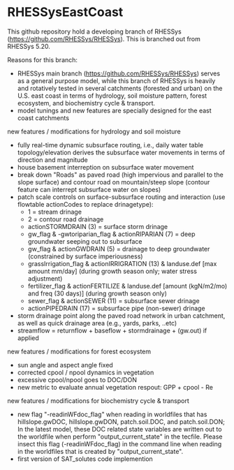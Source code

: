# RHESSysEastCoast

This github repository hold a developing branch of RHESSys (https://github.com/RHESSys/RHESSys).
This is branched out from RHESSys 5.20.

Reasons for this branch:
- RHESSys main branch (https://github.com/RHESSys/RHESSys) serves as a general purpose model, while this branch of RHESSys is heavily and rotatively tested in several catchments (forested and urban) on the U.S. east coast in terms of hydrology, soil moisture pattern, forest ecosystem, and biochemistry cycle & transport.
- model tunings and new features are specially designed for the east coast catchments

new features / modifications for hydrology and soil moisture
- fully real-time dynamic subsurface routing, i.e., daily water table topology/elevation derives the subsurface water movements in terms of direction and magnitude
- house basement interreption on subsurface water movement
- break down "Roads" as paved road (high impervious and parallel to the slope surface) and contour road on mountain/steep slope (contour feature can interrept subsurface water on slopes)
- patch scale controls on surface-subsurface routing and interaction (use flowtable actionCodes to replace drinagetype):
  - 1 = stream drinage
  - 2 = contour road drainage
  - actionSTORMDRAIN (3) = surface storm drinage
  - gw_flag & -gwtoriparian_flag & actionRIPARIAN (7) = deep groundwater seeping out to subsurface
  - gw_flag & actionGWDRAIN (5) = drainage to deep groundwater (constrained by surface imperiousness)
  - grassIrrigation_flag & actionIRRIGRATION (13) & landuse.def [max amount mm/day] (during growth season only; water stress adjustment) 
  - fertilizer_flag & actionFERTILIZE & landuse.def [amount (kgN/m2/mo) and freq (30 days)] (during growth season only)
  - sewer_flag & actionSEWER (11) = subsurface sewer drinage
  - actionPIPEDRAIN (17) = subsurface pipe (non-sewer) drinage
- storm drainage point along the paved road network in urban catchment, as well as quick drainage area (e.g., yards, parks, ..etc)
- streamflow = returnflow + baseflow + stormdrainage + (gw.out) if applied


new features / modifications for forest ecosystem
- sun angle and aspect angle fixed 
- corrected cpool / npool dynamics in vegetation
- excessive cpool/npool goes to DOC/DON
- new metric to evaluate annual vegetation respout: GPP + cpool - Re 


new features / modifications for biochemistry cycle & transport
- new flag "-readinWFdoc_flag" when reading in worldfiles that has hillslope.gwDOC, hillslope.gwDON, patch.soil.DOC, and patch.soil.DON; In the latest model, these DOC related state variables are written out to the worldfile when perform "output_current_state" in the tecfile. Please insect this flag (-readinWFdoc_flag) in the command line when reading in the worldfiles that is created by "output_current_state".
- first version of SAT_solutes code implemention













